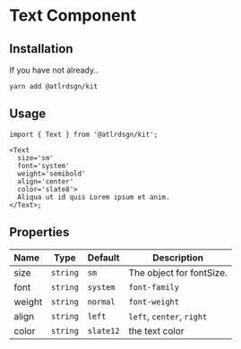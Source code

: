 # Text Component

## Installation

If you have not already..

```shell
yarn add @atlrdsgn/kit
```

## Usage

```tsx
import { Text } from '@atlrdsgn/kit';

<Text
  size='sm'
  font='system'
  weight='semibold'
  align='center'
  color='slate8'>
  Aliqua ut id quis Lorem ipsum et anim.
</Text>;
```

## Properties

| Name   | Type     | Default   | Description               |
| :----- | -------- | --------- | ------------------------- |
| size   | `string` | `sm`      | The object for fontSize.  |
| font   | `string` | `system`  | `font-family`             |
| weight | `string` | `normal`  | `font-weight`             |
| align  | `string` | `left`    | `left`, `center`, `right` |
| color  | `string` | `slate12` | the text color            |
